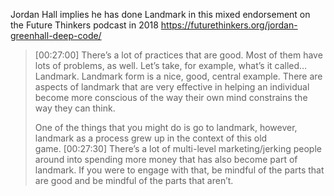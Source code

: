 Jordan Hall implies he has done Landmark in this mixed endorsement on the Future Thinkers podcast in 2018 https://futurethinkers.org/jordan-greenhall-deep-code/

> [00:27:00] There’s a lot of practices that are good. Most of them have lots of problems, as well. Let’s take, for example, what’s it called… Landmark. Landmark form is a nice, good, central example. There are aspects of landmark that are very effective in helping an individual become more conscious of the way their own mind constrains the way they can think.
> 
> One of the things that you might do is go to landmark, however, landmark as a process grew up in the context of this old game. [00:27:30] There’s a lot of multi-level marketing/jerking people around into spending more money that has also become part of landmark. If you were to engage with that, be mindful of the parts that are good and be mindful of the parts that aren’t.